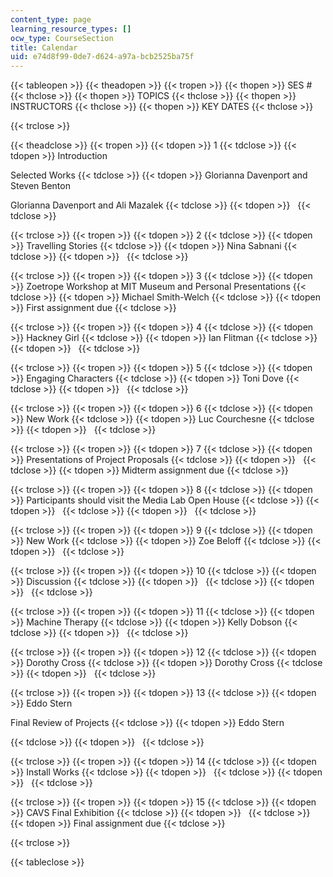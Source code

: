 ```yaml
---
content_type: page
learning_resource_types: []
ocw_type: CourseSection
title: Calendar
uid: e74d8f99-0de7-d624-a97a-bcb2525ba75f
---
```


{{< tableopen >}}
{{< theadopen >}}
{{< tropen >}}
{{< thopen >}}
SES #
{{< thclose >}}
{{< thopen >}}
TOPICS
{{< thclose >}}
{{< thopen >}}
INSTRUCTORS
{{< thclose >}}
{{< thopen >}}
KEY DATES
{{< thclose >}}

{{< trclose >}}

{{< theadclose >}}
{{< tropen >}}
{{< tdopen >}}
1
{{< tdclose >}}
{{< tdopen >}}
Introduction  
  
Selected Works
{{< tdclose >}}
{{< tdopen >}}
Glorianna Davenport and Steven Benton  
  
Glorianna Davenport and Ali Mazalek
{{< tdclose >}}
{{< tdopen >}}
 
{{< tdclose >}}

{{< trclose >}}
{{< tropen >}}
{{< tdopen >}}
2
{{< tdclose >}}
{{< tdopen >}}
Travelling Stories
{{< tdclose >}}
{{< tdopen >}}
Nina Sabnani
{{< tdclose >}}
{{< tdopen >}}
 
{{< tdclose >}}

{{< trclose >}}
{{< tropen >}}
{{< tdopen >}}
3
{{< tdclose >}}
{{< tdopen >}}
Zoetrope Workshop at MIT Museum and Personal Presentations
{{< tdclose >}}
{{< tdopen >}}
Michael Smith-Welch
{{< tdclose >}}
{{< tdopen >}}
First assignment due
{{< tdclose >}}

{{< trclose >}}
{{< tropen >}}
{{< tdopen >}}
4
{{< tdclose >}}
{{< tdopen >}}
Hackney Girl
{{< tdclose >}}
{{< tdopen >}}
Ian Flitman
{{< tdclose >}}
{{< tdopen >}}
 
{{< tdclose >}}

{{< trclose >}}
{{< tropen >}}
{{< tdopen >}}
5
{{< tdclose >}}
{{< tdopen >}}
Engaging Characters
{{< tdclose >}}
{{< tdopen >}}
Toni Dove
{{< tdclose >}}
{{< tdopen >}}
 
{{< tdclose >}}

{{< trclose >}}
{{< tropen >}}
{{< tdopen >}}
6
{{< tdclose >}}
{{< tdopen >}}
New Work
{{< tdclose >}}
{{< tdopen >}}
Luc Courchesne
{{< tdclose >}}
{{< tdopen >}}
 
{{< tdclose >}}

{{< trclose >}}
{{< tropen >}}
{{< tdopen >}}
7
{{< tdclose >}}
{{< tdopen >}}
Presentations of Project Proposals
{{< tdclose >}}
{{< tdopen >}}
 
{{< tdclose >}}
{{< tdopen >}}
Midterm assignment due
{{< tdclose >}}

{{< trclose >}}
{{< tropen >}}
{{< tdopen >}}
8
{{< tdclose >}}
{{< tdopen >}}
Participants should visit the Media Lab Open House
{{< tdclose >}}
{{< tdopen >}}
 
{{< tdclose >}}
{{< tdopen >}}
 
{{< tdclose >}}

{{< trclose >}}
{{< tropen >}}
{{< tdopen >}}
9
{{< tdclose >}}
{{< tdopen >}}
New Work
{{< tdclose >}}
{{< tdopen >}}
Zoe Beloff
{{< tdclose >}}
{{< tdopen >}}
 
{{< tdclose >}}

{{< trclose >}}
{{< tropen >}}
{{< tdopen >}}
10
{{< tdclose >}}
{{< tdopen >}}
Discussion
{{< tdclose >}}
{{< tdopen >}}
 
{{< tdclose >}}
{{< tdopen >}}
 
{{< tdclose >}}

{{< trclose >}}
{{< tropen >}}
{{< tdopen >}}
11
{{< tdclose >}}
{{< tdopen >}}
Machine Therapy
{{< tdclose >}}
{{< tdopen >}}
Kelly Dobson
{{< tdclose >}}
{{< tdopen >}}
 
{{< tdclose >}}

{{< trclose >}}
{{< tropen >}}
{{< tdopen >}}
12
{{< tdclose >}}
{{< tdopen >}}
Dorothy Cross
{{< tdclose >}}
{{< tdopen >}}
Dorothy Cross
{{< tdclose >}}
{{< tdopen >}}
 
{{< tdclose >}}

{{< trclose >}}
{{< tropen >}}
{{< tdopen >}}
13
{{< tdclose >}}
{{< tdopen >}}
Eddo Stern  
  
Final Review of Projects
{{< tdclose >}}
{{< tdopen >}}
Eddo Stern  

{{< tdclose >}}
{{< tdopen >}}
 
{{< tdclose >}}

{{< trclose >}}
{{< tropen >}}
{{< tdopen >}}
14
{{< tdclose >}}
{{< tdopen >}}
Install Works
{{< tdclose >}}
{{< tdopen >}}
 
{{< tdclose >}}
{{< tdopen >}}
 
{{< tdclose >}}

{{< trclose >}}
{{< tropen >}}
{{< tdopen >}}
15
{{< tdclose >}}
{{< tdopen >}}
CAVS Final Exhibition
{{< tdclose >}}
{{< tdopen >}}
 
{{< tdclose >}}
{{< tdopen >}}
Final assignment due
{{< tdclose >}}

{{< trclose >}}

{{< tableclose >}}